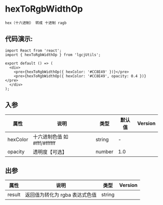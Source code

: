 # hexToRgbWidthOp

```
hex（十六进制） 转成 十进制 ragb
```

## 代码演示:

```tsx
import React from 'react';
import { hexToRgbWidthOp } from 'lgcjUtils';

export default () => (
  <div>
    <pre>{hexToRgbWidthOp({ hexColor: '#CC8E49' })}</pre>
    <pre>{hexToRgbWidthOp({ hexColor: '#CC8E49', opacity: 0.4 })}</pre>
  </div>
);
```

## 入参

| 属性     | 说明                         | 类型   | 默认值 | Version |
| -------- | ---------------------------- | ------ | ------ | ------- |
| hexColor | 十六进制色值 如 #fff/#ffffff | string | -      |         |
| opacity  | 透明度【可选】               | number | 1.0    |

## 出参

| 属性   | 说明                           | 类型   | Version |
| ------ | ------------------------------ | ------ | ------- |
| result | 返回值为转化为 rgba 表达式色值 | string |         |
